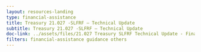 ```yaml
---
layout: resources-landing
type: financial-assistance
title: Treasury 21.027 -SLFRF – Technical Update
subtitle: Treasury 21.027 -SLFRF – Technical Update
doc-link: ../assets/files/21.027 Treasury SLFRF Technical Update - Final  04 04 22.pdf
filters: financial-assistance guidance others
---
```

